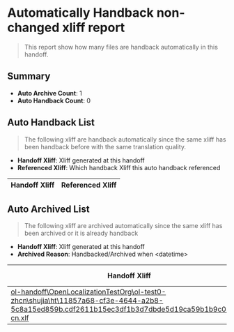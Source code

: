 # Automatically Handback non-changed xliff report
> This report show how many files are handback automatically in this handoff.

## Summary
* **Auto Archive Count**: 1
* **Auto Handback Count**: 0

## Auto Handback List
> The following xliff are handback automatically since the same xliff has been handback before with the same translation quality.

* **Handoff Xliff**: Xliff generated at this handoff
* **Referenced Xliff**: Which handback Xliff this auto handback referenced

| Handoff Xliff | Referenced Xliff | 
| --- | --- | 

## Auto Archived List
> The following xliff are archived automatically since the same xliff has been archived or it is already handback

* **Handoff Xliff**: Xliff generated at this handoff
* **Archived Reason**: Handbacked/Archived when &lt;datetime&gt;

| Handoff Xliff | Archived Reason | 
| --- | --- | 
| [ol-handoff\OpenLocalizationTestOrg\ol-test0-zhcn\shujia\ht\11857a68-cf3e-4644-a2b8-5c8a15ed859b.cdf2611b15ec3df1b3d7dbde5d19ca59b1b9c02f.zh-cn.xlf](https://github.com/OpenLocalizationTestOrg/ol-test0-handoff/blob/f1e28f4ac49b97090b18bc5a14215ee698117779/ol-handoff/OpenLocalizationTestOrg/ol-test0-zhcn/shujia/ht/11857a68-cf3e-4644-a2b8-5c8a15ed859b.cdf2611b15ec3df1b3d7dbde5d19ca59b1b9c02f.zh-cn.xlf) | Archived when 16/12/05 06:12 | 

